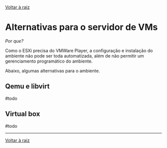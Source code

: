 [Voltar à raiz](../README.md)

# Alternativas para o servidor de VMs

*Por que?* 

Como o ESXi precisa do VMWare Player, a configuração e instalação do ambiente não pode ser toda automatizada, além de não permitir um gerenciamento programático do ambiente.

Abaixo, algumas alternativas para o ambiente.

## Qemu e libvirt

#todo

## Virtual box

#todo

---
[Voltar à raiz](../README.md)